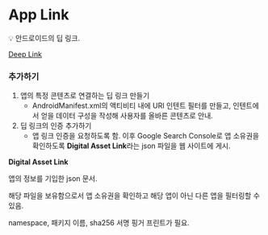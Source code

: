 # App Link

<aside>
💡 안드로이드의 딥 링크.

</aside>

[Deep Link](../../../Computer%20Science%20915624a6e5204e1c92de58c7899350dc/Deep%20Link%20fab576d7837c4034a7b0a93c1bebf099.md)

### **추가하기**

1. 앱의 특정 콘텐츠로 연결하는 딥 링크 만들기
    - AndroidManifest.xml의 액티비티 내에 URI 인텐트 필터를 만들고, 인텐트에서 얻을 데이터 구성을 작성해 사용자를 올바른 콘텐츠로 안내.
2. 딥 링크의 인증 추가하기
    - 앱 링크 인증을 요청하도록 함. 이후 Google Search Console로 앱 소유권을 확인하도록 **Digital Asset Link**라는 json 파일을 웹 사이트에 게시.
    

**Digital Asset Link**

앱의 정보를 기입한 json 문서.

해당 파일을 보유함으로서 앱 소유권을 확인하고 해당 앱이 아닌 다른 앱을 필터링할 수 있음.

namespace, 패키지 이름, sha256 서명 핑거 프린트가 필요.